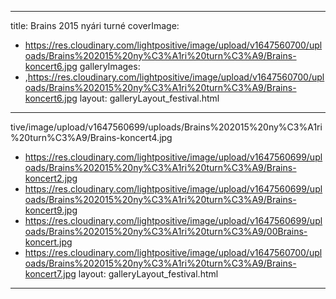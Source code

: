 
---
title: Brains 2015 nyári turné
coverImage:
  - https://res.cloudinary.com/lightpositive/image/upload/v1647560700/uploads/Brains%202015%20ny%C3%A1ri%20turn%C3%A9/Brains-koncert6.jpg
galleryImages:
   - ,https://res.cloudinary.com/lightpositive/image/upload/v1647560700/uploads/Brains%202015%20ny%C3%A1ri%20turn%C3%A9/Brains-koncert6.jpg
layout: galleryLayout_festival.html
---
tive/image/upload/v1647560699/uploads/Brains%202015%20ny%C3%A1ri%20turn%C3%A9/Brains-koncert4.jpg
   - https://res.cloudinary.com/lightpositive/image/upload/v1647560699/uploads/Brains%202015%20ny%C3%A1ri%20turn%C3%A9/Brains-koncert2.jpg
   - https://res.cloudinary.com/lightpositive/image/upload/v1647560699/uploads/Brains%202015%20ny%C3%A1ri%20turn%C3%A9/Brains-koncert9.jpg
   - https://res.cloudinary.com/lightpositive/image/upload/v1647560699/uploads/Brains%202015%20ny%C3%A1ri%20turn%C3%A9/00Brains-koncert.jpg
   - https://res.cloudinary.com/lightpositive/image/upload/v1647560700/uploads/Brains%202015%20ny%C3%A1ri%20turn%C3%A9/Brains-koncert7.jpg
layout: galleryLayout_festival.html
---
